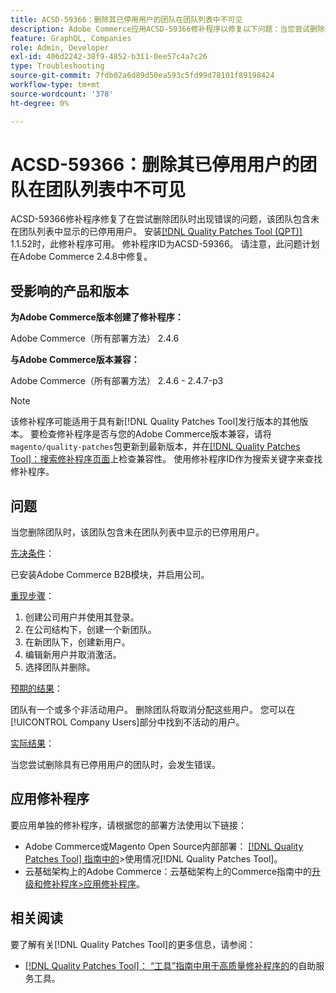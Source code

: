 ```yaml
---
title: ACSD-59366：删除其已停用用户的团队在团队列表中不可见
description: Adobe Commerce应用ACSD-59366修补程序以修复以下问题：当您尝试删除团队时，如果团队包含未在团队列表中显示的已停用用户，则会出现错误。
feature: GraphQL, Companies
role: Admin, Developer
exl-id: 406d2242-38f9-4852-b311-0ee57c4a7c26
type: Troubleshooting
source-git-commit: 7fdb02a6d89d50ea593c5fd99d78101f89198424
workflow-type: tm+mt
source-wordcount: '378'
ht-degree: 0%

---
```


# ACSD-59366：删除其已停用用户的团队在团队列表中不可见

ACSD-59366修补程序修复了在尝试删除团队时出现错误的问题，该团队包含未在团队列表中显示的已停用用户。 安装[[!DNL Quality Patches Tool (QPT)]](/help/tools/quality-patches-tool/quality-patches-tool-to-self-serve-quality-patches.md) 1.1.52时，此修补程序可用。 修补程序ID为ACSD-59366。 请注意，此问题计划在Adobe Commerce 2.4.8中修复。

## 受影响的产品和版本

**为Adobe Commerce版本创建了修补程序：**

Adobe Commerce（所有部署方法） 2.4.6

**与Adobe Commerce版本兼容：**

Adobe Commerce（所有部署方法） 2.4.6 - 2.4.7-p3

>[!NOTE]
>
>该修补程序可能适用于具有新[!DNL Quality Patches Tool]发行版本的其他版本。 要检查修补程序是否与您的Adobe Commerce版本兼容，请将`magento/quality-patches`包更新到最新版本，并在[[!DNL Quality Patches Tool]：搜索修补程序页面](https://experienceleague.adobe.com/tools/commerce-quality-patches/index.html?lang=zh-Hans)上检查兼容性。 使用修补程序ID作为搜索关键字来查找修补程序。

## 问题

当您删除团队时，该团队包含未在团队列表中显示的已停用用户。

<u>先决条件</u>：

已安装Adobe Commerce B2B模块，并启用公司。

<u>重现步骤</u>：

1. 创建公司用户并使用其登录。
1. 在公司结构下，创建一个新团队。
1. 在新团队下，创建新用户。
1. 编辑新用户并取消激活。
1. 选择团队并删除。

<u>预期的结果</u>：

团队有一个或多个非活动用户。 删除团队将取消分配这些用户。 您可以在[!UICONTROL Company Users]部分中找到不活动的用户。

<u>实际结果</u>：

当您尝试删除具有已停用用户的团队时，会发生错误。

## 应用修补程序

要应用单独的修补程序，请根据您的部署方法使用以下链接：

* Adobe Commerce或Magento Open Source内部部署： [[!DNL Quality Patches Tool] 指南中的](/help/tools/quality-patches-tool/usage.md)>使用情况[!DNL Quality Patches Tool]。
* 云基础架构上的Adobe Commerce：云基础架构上的Commerce指南中的[升级和修补程序>应用修补程序](https://experienceleague.adobe.com/docs/commerce-cloud-service/user-guide/develop/upgrade/apply-patches.html?lang=zh-Hans)。

## 相关阅读

要了解有关[!DNL Quality Patches Tool]的更多信息，请参阅：

* [[!DNL Quality Patches Tool]： “工具”指南中用于高质量修补程序的](/help/tools/quality-patches-tool/quality-patches-tool-to-self-serve-quality-patches.md)的自助服务工具。
